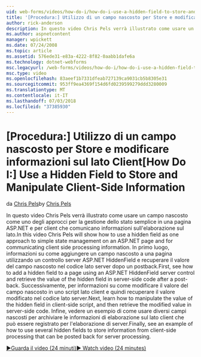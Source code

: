 ```yaml
---
uid: web-forms/videos/how-do-i/how-do-i-use-a-hidden-field-to-store-and-manipulate-client-side-information
title: '[Procedura:] Utilizzo di un campo nascosto per Store e modificare informazioni sul lato Client | Microsoft Docs'
author: rick-anderson
description: In questo video Chris Pels verrà illustrato come usare un campo nascosto come uno degli approcci per la gestione dello stato semplice in una pagina ASP.NET e per le comunicazioni sul lato client...
ms.author: aspnetcontent
manager: wpickett
ms.date: 07/24/2008
ms.topic: article
ms.assetid: 576ede31-e83a-4222-8f82-0aabb1dafe6a
ms.technology: dotnet-webforms
msc.legacyurl: /web-forms/videos/how-do-i/how-do-i-use-a-hidden-field-to-store-and-manipulate-client-side-information
msc.type: video
ms.openlocfilehash: 83aeef1b7331dfeab727139ca9031cb5b8305e31
ms.sourcegitcommit: 953ff9ea4369f154d6fd0239599279ddd3280009
ms.translationtype: MT
ms.contentlocale: it-IT
ms.lasthandoff: 07/03/2018
ms.locfileid: "37385930"
---
```

<a name="how-do-i-use-a-hidden-field-to-store-and-manipulate-client-side-information"></a><span data-ttu-id="d7c7c-103">[Procedura:] Utilizzo di un campo nascosto per Store e modificare informazioni sul lato Client</span><span class="sxs-lookup"><span data-stu-id="d7c7c-103">[How Do I:] Use a Hidden Field to Store and Manipulate Client-Side Information</span></span>
====================
<span data-ttu-id="d7c7c-104">da [Chris Pels](https://twitter.com/chrispels)</span><span class="sxs-lookup"><span data-stu-id="d7c7c-104">by [Chris Pels](https://twitter.com/chrispels)</span></span>

<span data-ttu-id="d7c7c-105">In questo video Chris Pels verrà illustrato come usare un campo nascosto come uno degli approcci per la gestione dello stato semplice in una pagina ASP.NET e per client che comunicano informazioni sull'elaborazione sul lato.</span><span class="sxs-lookup"><span data-stu-id="d7c7c-105">In this video Chris Pels will show how to use a hidden field as one approach to simple state management on an ASP.NET page and for communicating client side processing information.</span></span> <span data-ttu-id="d7c7c-106">In primo luogo, informazioni su come aggiungere un campo nascosto a una pagina utilizzando un controllo server ASP.NET HiddenField e recuperare il valore del campo nascosto nel codice lato server dopo un postback.</span><span class="sxs-lookup"><span data-stu-id="d7c7c-106">First, see how to add a hidden field to a page using an ASP.NET HiddenField server control and retrieve the value of the hidden field in server-side code after a post-back.</span></span> <span data-ttu-id="d7c7c-107">Successivamente, per informazioni su come modificare il valore del campo nascosto in uno script lato client e quindi recuperare il valore modificato nel codice lato server.</span><span class="sxs-lookup"><span data-stu-id="d7c7c-107">Next, learn how to manipulate the value of the hidden field in client-side script, and then retrieve the modified value in server-side code.</span></span> <span data-ttu-id="d7c7c-108">Infine, vedere un esempio di come usare diversi campi nascosti per archiviare le informazioni di elaborazione sul lato client che può essere registrato per l'elaborazione di server.</span><span class="sxs-lookup"><span data-stu-id="d7c7c-108">Finally, see an example of how to use several hidden fields to store information from client-side processing that can be posted back for server processing.</span></span>

[<span data-ttu-id="d7c7c-109">&#9654;Guarda il video (24 minuti)</span><span class="sxs-lookup"><span data-stu-id="d7c7c-109">&#9654; Watch video (24 minutes)</span></span>](https://channel9.msdn.com/Blogs/ASP-NET-Site-Videos/how-do-i-use-a-hidden-field-to-store-and-manipulate-client-side-information)
